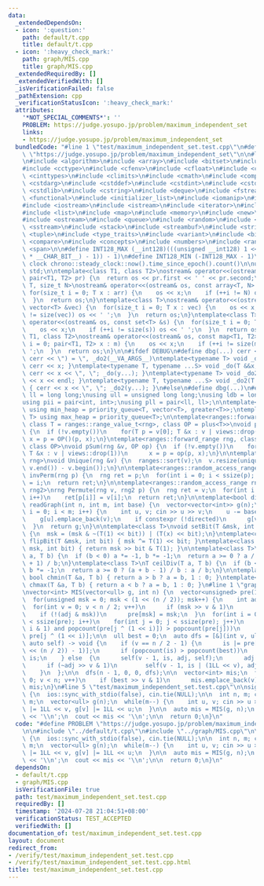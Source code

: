 ```yaml
---
data:
  _extendedDependsOn:
  - icon: ':question:'
    path: default/t.cpp
    title: default/t.cpp
  - icon: ':heavy_check_mark:'
    path: graph/MIS.cpp
    title: graph/MIS.cpp
  _extendedRequiredBy: []
  _extendedVerifiedWith: []
  _isVerificationFailed: false
  _pathExtension: cpp
  _verificationStatusIcon: ':heavy_check_mark:'
  attributes:
    '*NOT_SPECIAL_COMMENTS*': ''
    PROBLEM: https://judge.yosupo.jp/problem/maximum_independent_set
    links:
    - https://judge.yosupo.jp/problem/maximum_independent_set
  bundledCode: "#line 1 \"test/maximum_independent_set.test.cpp\"\n#define PROBLEM\
    \ \"https://judge.yosupo.jp/problem/maximum_independent_set\"\n\n#line 1 \"default/t.cpp\"\
    \n#include <algorithm>\n#include <array>\n#include <bitset>\n#include <cassert>\n\
    #include <cctype>\n#include <cfenv>\n#include <cfloat>\n#include <chrono>\n#include\
    \ <cinttypes>\n#include <climits>\n#include <cmath>\n#include <complex>\n#include\
    \ <cstdarg>\n#include <cstddef>\n#include <cstdint>\n#include <cstdio>\n#include\
    \ <cstdlib>\n#include <cstring>\n#include <deque>\n#include <fstream>\n#include\
    \ <functional>\n#include <initializer_list>\n#include <iomanip>\n#include <ios>\n\
    #include <iostream>\n#include <istream>\n#include <iterator>\n#include <limits>\n\
    #include <list>\n#include <map>\n#include <memory>\n#include <new>\n#include <numeric>\n\
    #include <ostream>\n#include <queue>\n#include <random>\n#include <set>\n#include\
    \ <sstream>\n#include <stack>\n#include <streambuf>\n#include <string>\n#include\
    \ <tuple>\n#include <type_traits>\n#include <variant>\n#include <bit>\n#include\
    \ <compare>\n#include <concepts>\n#include <numbers>\n#include <ranges>\n#include\
    \ <span>\n\n#define INT128_MAX (__int128)(((unsigned __int128) 1 << ((sizeof(__int128)\
    \ * __CHAR_BIT__) - 1)) - 1)\n#define INT128_MIN (-INT128_MAX - 1)\n\n#define\
    \ clock chrono::steady_clock::now().time_since_epoch().count()\n\nusing namespace\
    \ std;\n\ntemplate<class T1, class T2>\nostream& operator<<(ostream& os, const\
    \ pair<T1, T2> pr) {\n  return os << pr.first << ' ' << pr.second;\n}\ntemplate<class\
    \ T, size_t N>\nostream& operator<<(ostream& os, const array<T, N> &arr) {\n \
    \ for(size_t i = 0; T x : arr) {\n    os << x;\n    if (++i != N) os << ' ';\n\
    \  }\n  return os;\n}\ntemplate<class T>\nostream& operator<<(ostream& os, const\
    \ vector<T> &vec) {\n  for(size_t i = 0; T x : vec) {\n    os << x;\n    if (++i\
    \ != size(vec)) os << ' ';\n  }\n  return os;\n}\ntemplate<class T>\nostream&\
    \ operator<<(ostream& os, const set<T> &s) {\n  for(size_t i = 0; T x : s) {\n\
    \    os << x;\n    if (++i != size(s)) os << ' ';\n  }\n  return os;\n}\ntemplate<class\
    \ T1, class T2>\nostream& operator<<(ostream& os, const map<T1, T2> &m) {\n  for(size_t\
    \ i = 0; pair<T1, T2> x : m) {\n    os << x;\n    if (++i != size(m)) os << '\
    \ ';\n  }\n  return os;\n}\n\n#ifdef DEBUG\n#define dbg(...) cerr << '(', _do(#__VA_ARGS__),\
    \ cerr << \") = \", _do2(__VA_ARGS__)\ntemplate<typename T> void _do(T &&x) {\
    \ cerr << x; }\ntemplate<typename T, typename ...S> void _do(T &&x, S&&...y) {\
    \ cerr << x << \", \"; _do(y...); }\ntemplate<typename T> void _do2(T &&x) { cerr\
    \ << x << endl; }\ntemplate<typename T, typename ...S> void _do2(T &&x, S&&...y)\
    \ { cerr << x << \", \"; _do2(y...); }\n#else\n#define dbg(...)\n#endif\n\nusing\
    \ ll = long long;\nusing ull = unsigned long long;\nusing ldb = long double;\n\
    using pii = pair<int, int>;\nusing pll = pair<ll, ll>;\n\ntemplate<typename T>\
    \ using min_heap = priority_queue<T, vector<T>, greater<T>>;\ntemplate<typename\
    \ T> using max_heap = priority_queue<T>;\n\ntemplate<ranges::forward_range rng,\
    \ class T = ranges::range_value_t<rng>, class OP = plus<T>>\nvoid pSum(rng &v)\
    \ {\n  if (!v.empty())\n    for(T p = v[0]; T &x : v | views::drop(1))\n     \
    \ x = p = OP()(p, x);\n}\ntemplate<ranges::forward_range rng, class T = ranges::range_value_t<rng>,\
    \ class OP>\nvoid pSum(rng &v, OP op) {\n  if (!v.empty())\n    for(T p = v[0];\
    \ T &x : v | views::drop(1))\n      x = p = op(p, x);\n}\n\ntemplate<ranges::forward_range\
    \ rng>\nvoid Unique(rng &v) {\n  ranges::sort(v);\n  v.resize(unique(v.begin(),\
    \ v.end()) - v.begin());\n}\n\ntemplate<ranges::random_access_range rng>\nrng\
    \ invPerm(rng p) {\n  rng ret = p;\n  for(int i = 0; i < ssize(p); i++)\n    ret[p[i]]\
    \ = i;\n  return ret;\n}\n\ntemplate<ranges::random_access_range rng, ranges::random_access_range\
    \ rng2>\nrng Permute(rng v, rng2 p) {\n  rng ret = v;\n  for(int i = 0; i < ssize(p);\
    \ i++)\n    ret[p[i]] = v[i];\n  return ret;\n}\n\ntemplate<bool directed>\nvector<vector<int>>\
    \ readGraph(int n, int m, int base) {\n  vector<vector<int>> g(n);\n  for(int\
    \ i = 0; i < m; i++) {\n    int u, v; cin >> u >> v;\n    u -= base, v -= base;\n\
    \    g[u].emplace_back(v);\n    if constexpr (!directed)\n      g[v].emplace_back(u);\n\
    \  }\n  return g;\n}\n\ntemplate<class T>\nvoid setBit(T &msk, int bit, bool x)\
    \ {\n  msk = (msk & ~(T(1) << bit)) | (T(x) << bit);\n}\ntemplate<class T> void\
    \ flipBit(T &msk, int bit) { msk ^= T(1) << bit; }\ntemplate<class T> bool getBit(T\
    \ msk, int bit) { return msk >> bit & T(1); }\n\ntemplate<class T>\nT floorDiv(T\
    \ a, T b) {\n  if (b < 0) a *= -1, b *= -1;\n  return a >= 0 ? a / b : (a - b\
    \ + 1) / b;\n}\ntemplate<class T>\nT ceilDiv(T a, T b) {\n  if (b < 0) a *= -1,\
    \ b *= -1;\n  return a >= 0 ? (a + b - 1) / b : a / b;\n}\n\ntemplate<class T>\
    \ bool chmin(T &a, T b) { return a > b ? a = b, 1 : 0; }\ntemplate<class T> bool\
    \ chmax(T &a, T b) { return a < b ? a = b, 1 : 0; }\n#line 1 \"graph/MIS.cpp\"\
    \nvector<int> MIS(vector<ull> g, int n) {\n  vector<unsigned> pre(1 << (n / 2));\n\
    \  for(unsigned msk = 0; msk < (1 << (n / 2)); msk++) {\n    int adj = 0;\n  \
    \  for(int v = 0; v < n / 2; v++)\n      if (msk >> v & 1)\n        adj |= g[v];\n\
    \    if (!(adj & msk))\n      pre[msk] = msk;\n  }\n  for(int i = 0; (1 << i)\
    \ < ssize(pre); i++)\n    for(int j = 0; j < ssize(pre); j++)\n      if ((j >>\
    \ i & 1) and popcount(pre[j ^ (1 << i)]) > popcount(pre[j]))\n        pre[j] =\
    \ pre[j ^ (1 << i)];\n\n  ull best = 0;\n  auto dfs = [&](int v, ull is, ull adj,\
    \ auto self) -> void {\n    if (v == n / 2 - 1) {\n      is |= pre[~adj & ((1LL\
    \ << (n / 2)) - 1)];\n      if (popcount(is) > popcount(best))\n        best =\
    \ is;\n    } else  {\n      self(v - 1, is, adj, self);\n      adj |= g[v];\n\
    \      if (~adj >> v & 1)\n        self(v - 1, is | (1LL << v), adj, self);\n\
    \    }\n  };\n\n  dfs(n - 1, 0, 0, dfs);\n\n  vector<int> mis;\n  for(int v =\
    \ 0; v < n; v++)\n    if (best >> v & 1)\n      mis.emplace_back(v);\n\n  return\
    \ mis;\n}\n#line 5 \"test/maximum_independent_set.test.cpp\"\n\nsigned main()\
    \ {\n  ios::sync_with_stdio(false), cin.tie(NULL);\n\n  int n, m; cin >> n >>\
    \ m;\n  vector<ull> g(n);\n  while(m--) {\n    int u, v; cin >> u >> v;\n    g[u]\
    \ |= 1LL << v, g[v] |= 1LL << u;\n  }\n\n  auto mis = MIS(g, n);\n  cout << ssize(mis)\
    \ << '\\n';\n  cout << mis << '\\n';\n\n  return 0;\n}\n"
  code: "#define PROBLEM \"https://judge.yosupo.jp/problem/maximum_independent_set\"\
    \n\n#include \"../default/t.cpp\"\n#include \"../graph/MIS.cpp\"\n\nsigned main()\
    \ {\n  ios::sync_with_stdio(false), cin.tie(NULL);\n\n  int n, m; cin >> n >>\
    \ m;\n  vector<ull> g(n);\n  while(m--) {\n    int u, v; cin >> u >> v;\n    g[u]\
    \ |= 1LL << v, g[v] |= 1LL << u;\n  }\n\n  auto mis = MIS(g, n);\n  cout << ssize(mis)\
    \ << '\\n';\n  cout << mis << '\\n';\n\n  return 0;\n}\n"
  dependsOn:
  - default/t.cpp
  - graph/MIS.cpp
  isVerificationFile: true
  path: test/maximum_independent_set.test.cpp
  requiredBy: []
  timestamp: '2024-07-28 21:04:51+08:00'
  verificationStatus: TEST_ACCEPTED
  verifiedWith: []
documentation_of: test/maximum_independent_set.test.cpp
layout: document
redirect_from:
- /verify/test/maximum_independent_set.test.cpp
- /verify/test/maximum_independent_set.test.cpp.html
title: test/maximum_independent_set.test.cpp
---
```

